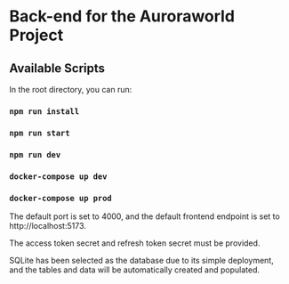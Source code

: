 # Back-end for the Auroraworld Project

## Available Scripts

In the root directory, you can run:

### `npm run install`

### `npm run start`

### `npm run dev`

### `docker-compose up dev`

### `docker-compose up prod`

The default port is set to 4000, and the default frontend endpoint is set to http://localhost:5173.

The access token secret and refresh token secret must be provided.

SQLite has been selected as the database due to its simple deployment, and the tables and data will be automatically created and populated.

